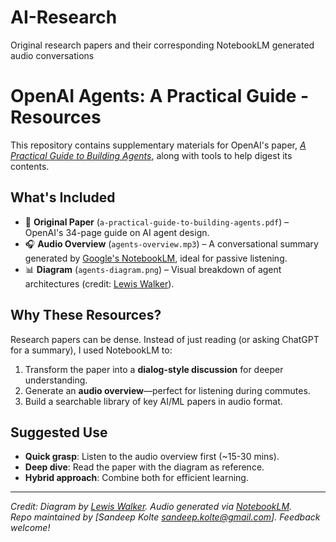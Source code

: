 # AI-Research
Original research papers and their corresponding NotebookLM generated audio conversations

# OpenAI Agents: A Practical Guide - Resources

This repository contains supplementary materials for OpenAI's paper, *[A Practical Guide to Building Agents](https://cdn.openai.com/business-guides-and-resources/a-practical-guide-to-building-agents.pdf)*, along with tools to help digest its contents.

## What's Included
- 📄 **Original Paper** (`a-practical-guide-to-building-agents.pdf`) – OpenAI's 34-page guide on AI agent design.
- 🎧 **Audio Overview** (`agents-overview.mp3`) – A conversational summary generated by [Google's NotebookLM](https://notebooklm.google.com), ideal for passive listening.
- 📊 **Diagram** (`agents-diagram.png`) – Visual breakdown of agent architectures (credit: [Lewis Walker](https://www.linkedin.com/in/lewisjwalker/)).

## Why These Resources?
Research papers can be dense. Instead of just reading (or asking ChatGPT for a summary), I used NotebookLM to:
1. Transform the paper into a **dialog-style discussion** for deeper understanding.
2. Generate an **audio overview**—perfect for listening during commutes.
3. Build a searchable library of key AI/ML papers in audio format.

## Suggested Use
- **Quick grasp**: Listen to the audio overview first (~15-30 mins).
- **Deep dive**: Read the paper with the diagram as reference.
- **Hybrid approach**: Combine both for efficient learning.

---

*Credit: Diagram by [Lewis Walker](https://www.linkedin.com/in/lewisjwalker/). Audio generated via [NotebookLM](https://notebooklm.google.com).*  
*Repo maintained by [Sandeep Kolte sandeep.kolte@gmail.com]. Feedback welcome!*
